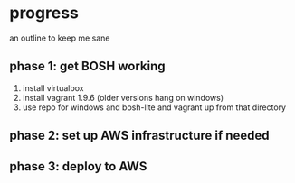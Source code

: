 # progress
an outline to keep me sane

## phase 1: get BOSH working
1. install virtualbox
2. install vagrant 1.9.6 (older versions hang on windows)
3. use repo for windows and bosh-lite and vagrant up from that directory

## phase 2: set up AWS infrastructure if needed
## phase 3: deploy to AWS
